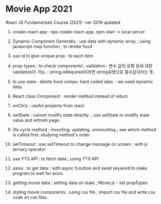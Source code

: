 # Movie App 2021

React JS Fundamentals Course (2021)
-ver 2019 updated

1. create-react-app
   : npx create-react-app, npm start -> local server

2. Dynamic Component Generatio
   : use data with dynamic array
   ; using javascript map function
   ; to render food

3. use id to give unique prop
   : to each item

4. prop-types
   : to check components'; validation
   : 변수 값의 유형 등에 대한 validation이 가능.
   ; string.isRequired이라면 string유형으로 필수값이라는 뜻.

5. to use state
   : delete food compo; hard coded data.
   : we need dynamic data.

6. React class Component
   : render method instead of return

7. onClick
   : useful property from react

8. setState
   : cannot modify state directly.
   ; use setState to modify state value and refresh page.

9. life cycle method
   : mounting, updating, unmounting
   ; see which method is called first: studying method's order

10. setTimeout
    : use setTimeout to change message on screen
    ; with js ternary operator

11. use YTS API
    : to fetch data
    ; using YTS API

12. axios
    : to get data
    ; with async function and await keyword to make program to wait for axios

13. getting movie data
    : setting data on state
    ; Movie.js - set propTypes

14. styling movie components
    : using css file
    ; import css file and write css code on css files.
